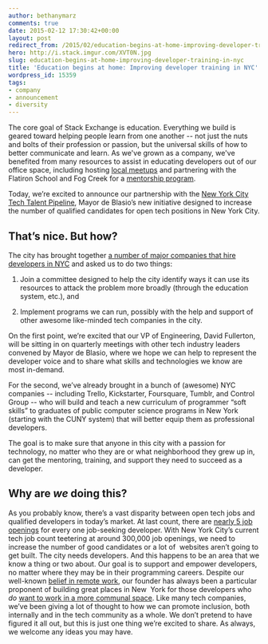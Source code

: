 ```yaml
---
author: bethanymarz
comments: true
date: 2015-02-12 17:30:42+00:00
layout: post
redirect_from: /2015/02/education-begins-at-home-improving-developer-training-in-nyc
hero: http://i.stack.imgur.com/XVT0N.jpg
slug: education-begins-at-home-improving-developer-training-in-nyc
title: 'Education begins at home: Improving developer training in NYC'
wordpress_id: 15359
tags:
- company
- announcement
- diversity
---
```


The core goal of Stack Exchange is education. Everything we build is geared toward helping people learn from one another -- not just the nuts and bolts of their profession or passion, but the universal skills of how to better communicate and learn. As we've grown as a company, we've benefited from many resources to assist in educating developers out of our office space, including hosting [local meetups](http://www.meetup.com/WomenWhoCodeNYC/events/206151292/) and partnering with the Flatiron School and Fog Creek for a [mentorship program](http://blog.flatironschool.com/post/107229276393/fog-creek-and-the-nyc-web-development-fellowship).

Today, we’re excited to announce our partnership with the [New York City Tech Talent Pipeline](http://www1.nyc.gov/site/forward/initiatives/tech-talent.page), Mayor de Blasio’s new initiative designed to increase the number of qualified candidates for open tech positions in New York City.





## That’s nice. But how?



The city has brought together [a number of major companies that hire developers in NYC](http://www.techtalentpipeline.nyc/) and asked us to do two things:



	
  1. Join a committee designed to help the city identify ways it can use its resources to attack the problem more broadly (through the education system, etc.), and

	
  2. Implement programs we can run, possibly with the help and support of other awesome like-minded tech companies in the city.



On the first point, we’re excited that our VP of Engineering, David Fullerton, will be sitting in on quarterly meetings with other tech industry leaders convened by Mayor de Blasio, where we hope we can help to represent the developer voice and to share what skills and technologies we know are most in-demand.

For the second, we’ve already brought in a bunch of (awesome) NYC companies -- including Trello, Kickstarter, Foursquare, Tumblr, and Control Group -- who will build and teach a new curriculum of programmer “soft skills” to graduates of public computer science programs in New York (starting with the CUNY system) that will better equip them as professional developers.

The goal is to make sure that anyone in this city with a passion for technology, no matter who they are or what neighborhood they grew up in, can get the mentoring, training, and support they need to succeed as a developer.



## Why are _we_ doing this?



As you probably know, there’s a vast disparity between open tech jobs and qualified developers in today’s market. At last count, there are [nearly 5 job openings](http://venturebeat.com/2012/12/31/hiring-and-hirable-in-2013-agile-developers/) for every one job-seeking developer. With New York City’s current tech job count teetering at around 300,000 job openings, we need to increase the number of good candidates or a lot of  websites aren’t going to get built. The city needs developers. And this happens to be an area that we know a thing or two about. Our goal is to support and empower developers, no matter where they may be in their programming careers. Despite our well-known [belief in remote work](http://blog.stackoverflow.com/2013/02/why-we-still-believe-in-working-remotely/), our founder has always been a particular proponent of building great places in New  York for those developers who _do_ [want to work in a more communal space](http://blog.stackoverflow.com/2015/01/why-we-still-believe-in-private-offices/). Like many tech companies, we’ve been giving a lot of thought to how we can promote inclusion, both internally and in the tech community as a whole. We don’t pretend to have figured it all out, but this is just one thing we’re excited to share. As always, we welcome any ideas you may have.
